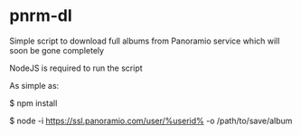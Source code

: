 # pnrm-dl
Simple script to download full albums from Panoramio service which will soon be gone completely

NodeJS is required to run the script

As simple as:

$ npm install

$ node -i https://ssl.panoramio.com/user/%userid% -o /path/to/save/album

